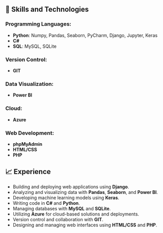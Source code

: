 ## 🚀 Skills and Technologies

### Programming Languages:
- **Python**: Numpy, Pandas, Seaborn, PyCharm, Django, Jupyter, Keras
- **C#**
- **SQL**: MySQL, SQLite

### Version Control:
- **GIT**

### Data Visualization:
- **Power BI**

### Cloud:
- **Azure**

### Web Development:
- **phpMyAdmin**
- **HTML/CSS**
- **PHP**

## 📈 Experience

- Building and deploying web applications using **Django**.
- Analyzing and visualizing data with **Pandas**, **Seaborn**, and **Power BI**.
- Developing machine learning models using **Keras**.
- Writing code in **C#** and **Python**.
- Managing databases with **MySQL** and **SQLite**.
- Utilizing **Azure** for cloud-based solutions and deployments.
- Version control and collaboration with **GIT**.
- Designing and managing web interfaces using **HTML/CSS** and **PHP**.
